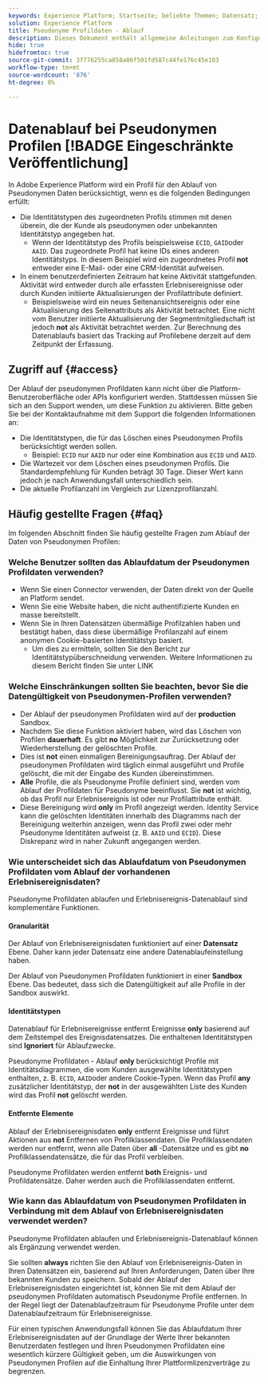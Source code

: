 ```yaml
---
keywords: Experience Platform; Startseite; beliebte Themen; Datensatz; Datensatz; Live-Zeit; ttl; Time-to-Live; pseudonyme; pseudonyme Profile; Datenablauf; Ablauf;
solution: Experience Platform
title: Pseudonyme Profildaten - Ablauf
description: Dieses Dokument enthält allgemeine Anleitungen zum Konfigurieren des Datenablaufs für Pseudonyme Profile in Adobe Experience Platform.
hide: true
hidefromtoc: true
source-git-commit: 3f776255ca858a86f501fd587c44fe176c45e103
workflow-type: tm+mt
source-wordcount: '876'
ht-degree: 0%

---
```



# Datenablauf bei Pseudonymen Profilen [!BADGE Eingeschränkte Veröffentlichung]

In Adobe Experience Platform wird ein Profil für den Ablauf von Pseudonymen Daten berücksichtigt, wenn es die folgenden Bedingungen erfüllt:

- Die Identitätstypen des zugeordneten Profils stimmen mit denen überein, die der Kunde als pseudonymen oder unbekannten Identitätstyp angegeben hat.
   - Wenn der Identitätstyp des Profils beispielsweise `ECID`, `GAID`oder `AAID`. Das zugeordnete Profil hat keine IDs eines anderen Identitätstyps. In diesem Beispiel wird ein zugeordnetes Profil **not** entweder eine E-Mail- oder eine CRM-Identität aufweisen.
- In einem benutzerdefinierten Zeitraum hat keine Aktivität stattgefunden. Aktivität wird entweder durch alle erfassten Erlebnisereignisse oder durch Kunden initiierte Aktualisierungen der Profilattribute definiert.
   - Beispielsweise wird ein neues Seitenansichtsereignis oder eine Aktualisierung des Seitenattributs als Aktivität betrachtet. Eine nicht vom Benutzer initiierte Aktualisierung der Segmentmitgliedschaft ist jedoch **not** als Aktivität betrachtet werden. Zur Berechnung des Datenablaufs basiert das Tracking auf Profilebene derzeit auf dem Zeitpunkt der Erfassung.

## Zugriff auf {#access}

Der Ablauf der pseudonymen Profildaten kann nicht über die Platform-Benutzeroberfläche oder APIs konfiguriert werden. Stattdessen müssen Sie sich an den Support wenden, um diese Funktion zu aktivieren. Bitte geben Sie bei der Kontaktaufnahme mit dem Support die folgenden Informationen an:

- Die Identitätstypen, die für das Löschen eines Pseudonymen Profils berücksichtigt werden sollen.
   - Beispiel: `ECID` nur `AAID` nur oder eine Kombination aus `ECID` und `AAID`.
- Die Wartezeit vor dem Löschen eines pseudonymen Profils. Die Standardempfehlung für Kunden beträgt 30 Tage. Dieser Wert kann jedoch je nach Anwendungsfall unterschiedlich sein.
- Die aktuelle Profilanzahl im Vergleich zur Lizenzprofilanzahl.

## Häufig gestellte Fragen {#faq}

Im folgenden Abschnitt finden Sie häufig gestellte Fragen zum Ablauf der Daten von Pseudonymen Profilen:

### Welche Benutzer sollten das Ablaufdatum der Pseudonymen Profildaten verwenden?

- Wenn Sie einen Connector verwenden, der Daten direkt von der Quelle an Platform sendet.
- Wenn Sie eine Website haben, die nicht authentifizierte Kunden en masse bereitstellt.
- Wenn Sie in Ihren Datensätzen übermäßige Profilzahlen haben und bestätigt haben, dass diese übermäßige Profilanzahl auf einem anonymen Cookie-basierten Identitätstyp basiert.
   - Um dies zu ermitteln, sollten Sie den Bericht zur Identitätstypüberschneidung verwenden. Weitere Informationen zu diesem Bericht finden Sie unter LINK

### Welche Einschränkungen sollten Sie beachten, bevor Sie die Datengültigkeit von Pseudonymen-Profilen verwenden?

- Der Ablauf der pseudonymen Profildaten wird auf der **production** Sandbox.
- Nachdem Sie diese Funktion aktiviert haben, wird das Löschen von Profilen **dauerhaft**. Es gibt **no** Möglichkeit zur Zurücksetzung oder Wiederherstellung der gelöschten Profile.
- Dies ist **not** einen einmaligen Bereinigungsauftrag. Der Ablauf der pseudonymen Profildaten wird täglich einmal ausgeführt und Profile gelöscht, die mit der Eingabe des Kunden übereinstimmen.
- **Alle** Profile, die als Pseudonyme Profile definiert sind, werden vom Ablauf der Profildaten für Pseudonyme beeinflusst. Sie **not** ist wichtig, ob das Profil nur Erlebnisereignis ist oder nur Profilattribute enthält.
- Diese Bereinigung wird **only** im Profil angezeigt werden. Identity Service kann die gelöschten Identitäten innerhalb des Diagramms nach der Bereinigung weiterhin anzeigen, wenn das Profil zwei oder mehr Pseudonyme Identitäten aufweist (z. B. `AAID` und `ECID`). Diese Diskrepanz wird in naher Zukunft angegangen werden.

### Wie unterscheidet sich das Ablaufdatum von Pseudonymen Profildaten vom Ablauf der vorhandenen Erlebnisereignisdaten?

Pseudonyme Profildaten ablaufen und Erlebnisereignis-Datenablauf sind komplementäre Funktionen.

#### Granularität

Der Ablauf von Erlebnisereignisdaten funktioniert auf einer **Datensatz** Ebene. Daher kann jeder Datensatz eine andere Datenablaufeinstellung haben.

Der Ablauf von Pseudonymen Profildaten funktioniert in einer **Sandbox** Ebene. Das bedeutet, dass sich die Datengültigkeit auf alle Profile in der Sandbox auswirkt.

#### Identitätstypen

Datenablauf für Erlebnisereignisse entfernt Ereignisse **only** basierend auf dem Zeitstempel des Ereignisdatensatzes. Die enthaltenen Identitätstypen sind **Ignoriert** für Ablaufzwecke.

Pseudonyme Profildaten - Ablauf **only** berücksichtigt Profile mit Identitätsdiagrammen, die vom Kunden ausgewählte Identitätstypen enthalten, z. B. `ECID`, `AAID`oder andere Cookie-Typen. Wenn das Profil **any** zusätzlicher Identitätstyp, der **not** in der ausgewählten Liste des Kunden wird das Profil **not** gelöscht werden.

#### Entfernte Elemente

Ablauf der Erlebnisereignisdaten **only** entfernt Ereignisse und führt Aktionen aus **not** Entfernen von Profilklassendaten. Die Profilklassendaten werden nur entfernt, wenn alle Daten über **all** -Datensätze und es gibt **no** Profilklassendatensätze, die für das Profil verbleiben.

Pseudonyme Profildaten werden entfernt **both** Ereignis- und Profildatensätze. Daher werden auch die Profilklassendaten entfernt.

### Wie kann das Ablaufdatum von Pseudonymen Profildaten in Verbindung mit dem Ablauf von Erlebnisereignisdaten verwendet werden?

Pseudonyme Profildaten ablaufen und Erlebnisereignis-Datenablauf können als Ergänzung verwendet werden.

Sie sollten **always** richten Sie den Ablauf von Erlebnisereignis-Daten in Ihren Datensätzen ein, basierend auf Ihren Anforderungen, Daten über Ihre bekannten Kunden zu speichern. Sobald der Ablauf der Erlebnisereignisdaten eingerichtet ist, können Sie mit dem Ablauf der pseudonymen Profildaten automatisch Pseudonyme Profile entfernen. In der Regel liegt der Datenablaufzeitraum für Pseudonyme Profile unter dem Datenablaufzeitraum für Erlebnisereignisse.

Für einen typischen Anwendungsfall können Sie das Ablaufdatum Ihrer Erlebnisereignisdaten auf der Grundlage der Werte Ihrer bekannten Benutzerdaten festlegen und Ihren Pseudonymen Profildaten eine wesentlich kürzere Gültigkeit geben, um die Auswirkungen von Pseudonymen Profilen auf die Einhaltung Ihrer Plattformlizenzverträge zu begrenzen.
